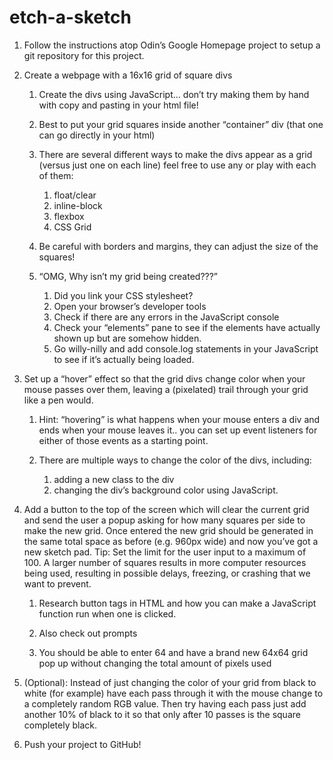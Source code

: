 # etch-a-sketch

1. Follow the instructions atop Odin’s Google Homepage project to setup a git repository for this project.

2. Create a webpage with a 16x16 grid of square divs

	1. Create the divs using JavaScript… don’t try making them by hand with copy and pasting in your html file!

	2. Best to put your grid squares inside another “container” div (that one can go directly in your html)

	3. There are several different ways to make the divs appear as a grid (versus just one on each line) feel free to use any or play with each of them:

		1. float/clear
		2. inline-block
		3. flexbox
		4. CSS Grid

	4. Be careful with borders and margins, they can adjust the size of the squares!

	5. “OMG, Why isn’t my grid being created???”

		1. Did you link your CSS stylesheet?
		2. Open your browser’s developer tools
		3. Check if there are any errors in the JavaScript console
		4. Check your “elements” pane to see if the elements have actually shown up but are somehow hidden.
		5. Go willy-nilly and add console.log statements in your JavaScript to see if it’s actually being loaded.

3. Set up a “hover” effect so that the grid divs change color when your mouse passes over them, leaving a (pixelated) trail through your grid like a pen would.

	1. Hint: “hovering” is what happens when your mouse enters a div and ends when your mouse leaves it.. you can set up event listeners for either of those events as a starting point.

	2. There are multiple ways to change the color of the divs, including:

		1. adding a new class to the div
		2. changing the div’s background color using JavaScript.

4. Add a button to the top of the screen which will clear the current grid and send the user a popup asking for how many squares per side to make the new grid. Once entered the new grid should be generated in the same total space as before (e.g. 960px wide) and now you’ve got a new sketch pad. Tip: Set the limit for the user input to a maximum of 100. A larger number of squares results in more computer resources being used, resulting in possible delays, freezing, or crashing that we want to prevent.

	1. Research button tags in HTML and how you can make a JavaScript function run when one is clicked.

	2. Also check out prompts

	3. You should be able to enter 64 and have a brand new 64x64 grid pop up without changing the total amount of pixels used

5. (Optional): Instead of just changing the color of your grid from black to white (for example) have each pass through it with the mouse change to a completely random RGB value. Then try having each pass just add another 10% of black to it so that only after 10 passes is the square completely black.

6. Push your project to GitHub!